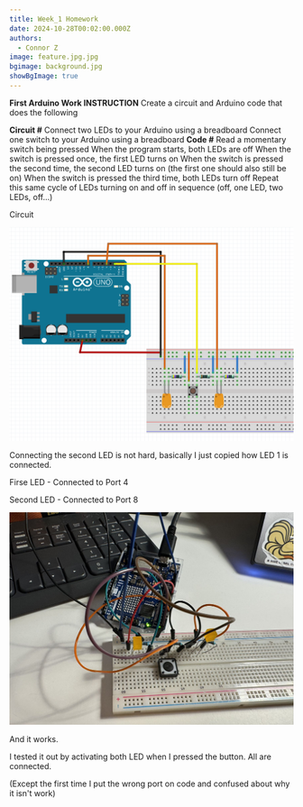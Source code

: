 ```yaml
---
title: Week_1 Homework
date: 2024-10-28T00:02:00.000Z
authors:
  - Connor Z
image: feature.jpg.jpg
bgimage: background.jpg
showBgImage: true
---
```

**First Arduino Work
INSTRUCTION**
Create a circuit and Arduino code that does the following

**Circuit #**
Connect two LEDs to your Arduino using a breadboard
Connect one switch to your Arduino using a breadboard
**Code #**
Read a momentary switch being pressed
When the program starts, both LEDs are off
When the switch is pressed once, the first LED turns on
When the switch is pressed the second time, the second LED turns on (the first one should also still be on)
When the switch is pressed the third time, both LEDs turn off
Repeat this same cycle of LEDs turning on and off in sequence (off, one LED, two LEDs, off…)

Circuit

![2 LED and 1 BUTTON](w1.png)

Connecting the second LED is not hard, basically I just copied how LED 1 is connected. 

Firse LED - Connected to Port 4

Second LED - Connected to Port 8

![Actual Attempt](whole.jpg)

And it works. 

I tested it out by activating both LED when I pressed the button. All are connected. 

(Except the first time I put the wrong port on code and confused about why it isn't work)
